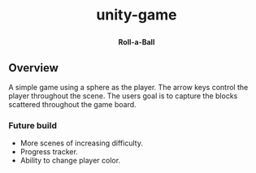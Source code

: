 # <p align="center">unity-game</p>

**<p align="center">Roll-a-Ball</p>**

## Overview

A simple game using a sphere as the player. The arrow keys control the player throughout the scene. The users goal is to capture the blocks scattered throughout the game board.

### Future build

- More scenes of increasing difficulty.
- Progress tracker.
- Ability to change player color.
